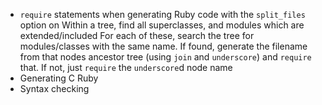 * `require` statements when generating Ruby code with the `split_files` option on
  Within a tree, find all superclasses, and modules which are extended/included
  For each of these, search the tree for modules/classes with the same name.
    If found, generate the filename from that nodes ancestor tree (using `join` and `underscore`) and `require` that.
    If not, just `require` the `underscore`d node name
* Generating C Ruby
* Syntax checking